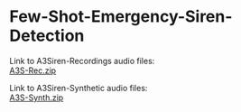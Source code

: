 # Few-Shot-Emergency-Siren-Detection
Link to A3Siren-Recordings audio files:\
[A3S-Rec.zip](https://univpm-my.sharepoint.com/:u:/g/personal/p004437_staff_univpm_it/EQxKYZSjCmBKvzCw-8_aP3AB31KUa8q1KLIgEPEd33huHQ?e=hcGwI6)

Link to A3Siren-Synthetic audio files:\
[A3S-Synth.zip](https://univpm-my.sharepoint.com/:u:/g/personal/p004437_staff_univpm_it/EUmzNnevCmtBq3WbcOa5Cb0Bp9ivu2VUvEYYWIiMLNrTRQ?e=tfgn21)
